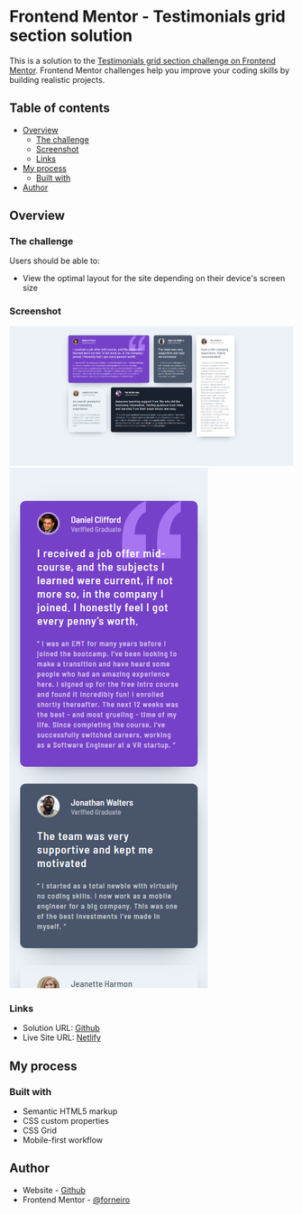 # Frontend Mentor - Testimonials grid section solution

This is a solution to the [Testimonials grid section challenge on Frontend Mentor](https://www.frontendmentor.io/challenges/testimonials-grid-section-Nnw6J7Un7). Frontend Mentor challenges help you improve your coding skills by building realistic projects.

## Table of contents

- [Overview](#overview)
  - [The challenge](#the-challenge)
  - [Screenshot](#screenshot)
  - [Links](#links)
- [My process](#my-process)
  - [Built with](#built-with)
- [Author](#author)

## Overview

### The challenge

Users should be able to:

- View the optimal layout for the site depending on their device's screen size

### Screenshot

![](./testimonialsFrontend.png)
![](./mobileTestimonials.png)

### Links

- Solution URL: [Github](https://github.com/forneiro/testimonials-grid-section)
- Live Site URL: [Netlify](https://whimsical-strudel-e143a4.netlify.app)

## My process

### Built with

- Semantic HTML5 markup
- CSS custom properties
- CSS Grid
- Mobile-first workflow

## Author

- Website - [Github](https://github.com/forneiro)
- Frontend Mentor - [@forneiro](https://www.frontendmentor.io/profile/forneiro)
